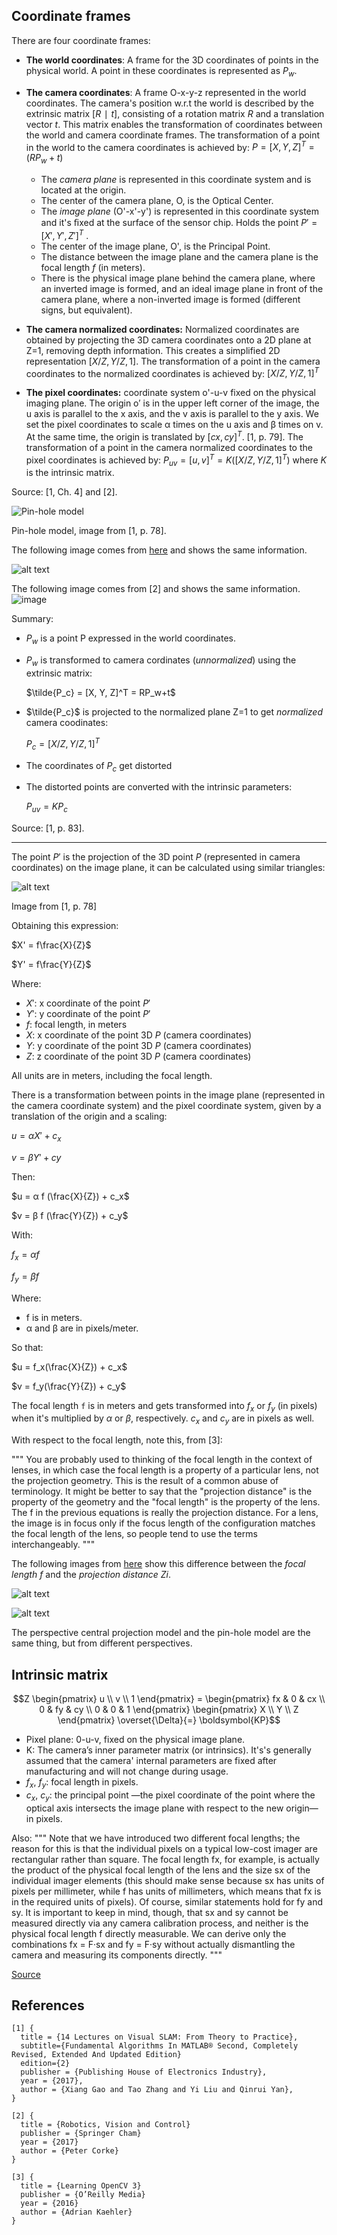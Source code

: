 
## Coordinate frames

There are four coordinate frames:
- **The world coordinates**: A frame for the 3D coordinates of points in the physical world. A point in these coordinates is represented as $P_w$.

- **The camera coordinates**: A frame O-x-y-z represented in the world coordinates. The camera's position w.r.t the world is described by the extrinsic matrix $[R∣t]$, consisting of a rotation matrix $R$ and a translation vector $t$. This matrix enables the transformation of coordinates between the world and camera coordinate frames.
The transformation of a point in the world to the camera coordinates is achieved by: $P = [X, Y, Z]^T = (RP_w + t)$

    - The _camera plane_ is represented in this coordinate system and is located at the origin.
    - The center of the camera plane, O, is the Optical Center.
    - The _image plane_ (O'-x'-y') is represented in this coordinate system and it's ﬁxed at the surface of the sensor chip. Holds the point $P'=[X', Y', Z']^T$ .
    - The center of the image plane, O', is the Principal Point. 
    - The distance between the image plane and the camera plane is the focal length $f$ (in meters). 
    - There is the physical image plane behind the camera plane, where an inverted image is formed, and an ideal image plane in front of the camera plane, where a non-inverted image is formed (different signs, but equivalent).

- **The camera normalized coordinates:** Normalized coordinates are obtained by projecting the 3D camera coordinates onto a 2D plane at Z=1, removing depth information. This creates a simplified 2D representation $[X/Z, Y/Z, 1]$. The transformation of a point in the camera coordinates to the normalized coordinates is achieved by: $[X/Z, Y/Z, 1]^T$

- **The pixel coordinates:** coordinate system o'-u-v fixed on the physical imaging plane. The origin o′ is in the upper left corner of the image, the u axis is parallel to the x axis, and the v axis is parallel to the y axis. We set the pixel coordinates to scale α times on the u axis and β times on v. At the same time, the origin is translated by $[cx, cy]^T$. [1, p. 79].
The transformation of a point in the camera normalized coordinates to the pixel coordinates is achieved by: $P_{uv} = [u, v]^T = K([X/Z, Y/Z, 1]^T)$ where $K$ is the intrinsic matrix.

Source: [1, Ch. 4] and [2].

![Pin-hole model](media/image-1.png)

Pin-hole model, image from [1, p. 78].

The following image comes from [here](https://calib.io/blogs/knowledge-base/camera-models) and shows the same information.

![alt text](media/image-2.png)

The following image comes from [2] and shows the same information.
![image](https://github.com/ManuelZ/camera-calibration/assets/115771/09f747da-70bc-4040-9115-d38fc13160cf)



Summary:
- $P_w$ is a point P expressed in the world coordinates.

- $P_w$ is transformed to camera cordinates (_unnormalized_) using the extrinsic matrix:

  $\tilde{P_c} = [X, Y, Z]^T = RP_w+t$

- $\tilde{P_c}$ is projected to the normalized plane Z=1 to get _normalized_ camera coodinates:

  $P_c = [X/Z,Y/Z,1]^T$

- The coordinates of $P_c$ get distorted

- The distorted points are converted with the intrinsic parameters:

  $P_{uv} = KP_c$

Source: [1, p. 83].

---
The point $P'$ is the projection of the 3D point $P$ (represented in camera coordinates) on the image plane, it can be calculated using similar triangles:

![alt text](media/image-5.png)

Image from [1, p. 78]


Obtaining this expression:


$X' = f\frac{X}{Z}$

$Y' = f\frac{Y}{Z}$


Where:
- $X'$: x coordinate of the point $P'$
- $Y'$: y coordinate of the point $P'$
- $f$: focal length, in meters
- $X$: x coordinate of the point 3D $P$ (camera coordinates)
- $Y$: y coordinate of the point 3D $P$ (camera coordinates)
- $Z$: z coordinate of the point 3D $P$ (camera coordinates)

All units are in meters, including the focal length.

There is a transformation between points in the image plane (represented in the camera coordinate system) and the pixel coordinate system, given by a translation of the origin and a scaling:


$u = αX' + c_x$

$v = βY' + cy$

Then:

$u = α f (\frac{X}{Z}) + c_x$

$v = β f (\frac{Y}{Z}) + c_y$

With:

$f_x = α f$

$f_y = β f$


Where:
- f is in meters.
- α and β are in pixels/meter.

So that:

$u = f_x(\frac{X}{Z}) + c_x$

$v = f_y(\frac{Y}{Z}) + c_y$


The focal length `f` is in meters and gets transformed into $f_x$ or $f_y$ (in pixels) when it's multiplied by $α$ or $β$, respectively. $c_x$ and $c_y$ are in pixels as well.

With respect to the focal length, note this, from [3]:

"""
You are probably used to thinking of the focal length in the context of lenses, in which case the
focal length is a property of a particular lens, not the projection geometry. This is the result of
a common abuse of terminology. It might be better to say that the "projection distance" is the 
property of the geometry and the "focal length" is the property of the lens. The f in the previous
equations is really the projection distance. For a lens, the image is in focus only if the focus
length of the configuration matches the focal length of the lens, so people tend to use the terms
interchangeably.
"""

The following images from [here](https://robotacademy.net.au/masterclass/how-images-are-formed/?lesson=741) show this difference between the _focal length_ $f$ and the _projection distance_ $Zi$.

![alt text](media/image.png)


![alt text](media/image-3.png)


The perspective central projection model and the pin-hole model are the same thing, but from different perspectives.


## Intrinsic matrix

```math 
Z \begin{pmatrix} u \\ v \\ 1 \end{pmatrix} = \begin{pmatrix} fx & 0 & cx \\ 0 & fy & cy \\ 0 & 0 & 1 \end{pmatrix} \begin{pmatrix} X \\ Y \\ Z \end{pmatrix} \overset{\Delta}{=} \boldsymbol{KP}
```

- Pixel plane: 0-u-v, fixed on the physical image plane.
- K: The camera’s inner parameter matrix (or intrinsics). It's's generally assumed that the camera' internal parameters are fixed after manufacturing and will not change during usage.
- $f_x$, $f_y$: focal length in pixels.
- $c_x$, $c_y$: the principal point —the pixel coordinate of the point where the optical axis intersects the image plane with respect to the new origin— in pixels.

Also:
"""
Note that we have introduced two different focal lengths; the reason for this is that the individual pixels on a 
typical low-cost imager are rectangular rather than square. The focal length fx, for example, is actually the product 
of the physical focal length of the lens and the size sx of the individual imager elements (this should make sense 
because sx has units of pixels per millimeter, while f has units of millimeters, which means that fx is in the required
units of pixels). Of course, similar statements hold for fy and sy. It is important to keep in mind, though, that 
sx and sy cannot be measured directly via any camera calibration process, and neither is the physical focal length 
f directly measurable. We can derive only the combinations fx = F·sx and fy = F·sy without actually dismantling the
camera and measuring its components directly.
"""

[Source](https://robotacademy.net.au/masterclass/how-images-are-formed/?lesson=741)


## References
```
[1] {
  title = {14 Lectures on Visual SLAM: From Theory to Practice},
  subtitle={Fundamental Algorithms In MATLAB® Second, Completely Revised, Extended And Updated Edition}
  edition={2}
  publisher = {Publishing House of Electronics Industry},
  year = {2017},
  author = {Xiang Gao and Tao Zhang and Yi Liu and Qinrui Yan},
}

[2] {
  title = {Robotics, Vision and Control}
  publisher = {Springer Cham}
  year = {2017}
  author = {Peter Corke}
}

[3] {
  title = {Learning OpenCV 3}
  publisher = {O’Reilly Media}
  year = {2016}
  author = {Adrian Kaehler}
}
```
